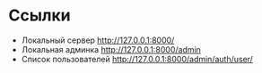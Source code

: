 # Ссылки

* Локальный сервер <http://127.0.0.1:8000/>
* Локальная админка <http://127.0.0.1:8000/admin>
* Список пользователей <http://127.0.0.1:8000/admin/auth/user/>
